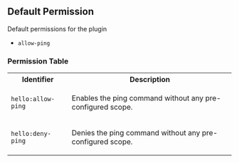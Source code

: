 ## Default Permission

Default permissions for the plugin

- `allow-ping`

### Permission Table 

<table>
<tr>
<th>Identifier</th>
<th>Description</th>
</tr>


<tr>
<td>

`hello:allow-ping`

</td>
<td>

Enables the ping command without any pre-configured scope.

</td>
</tr>

<tr>
<td>

`hello:deny-ping`

</td>
<td>

Denies the ping command without any pre-configured scope.

</td>
</tr>
</table>
